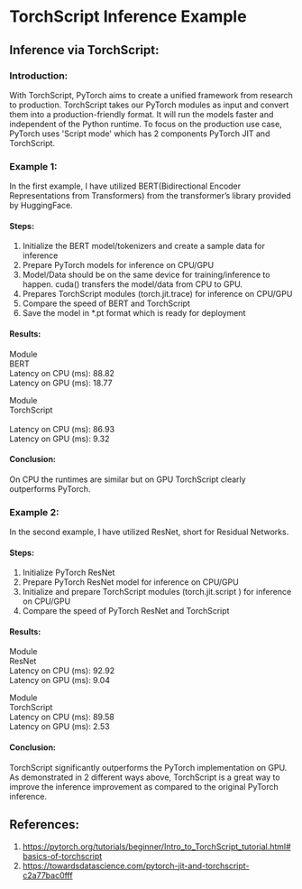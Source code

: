 # TorchScript Inference Example <br>

## Inference via TorchScript: 

### Introduction: <br>
With TorchScript, PyTorch aims to create a unified framework from research to production. TorchScript takes our PyTorch modules as input and convert them into a production-friendly format. It will run the models faster and independent of the Python runtime. To focus on the production use case, PyTorch uses 'Script mode' which has 2 components PyTorch JIT and TorchScript. <br>

### Example 1: <br>
In the first example, I have utilized BERT(Bidirectional Encoder Representations from Transformers) from the transformer’s library provided by HuggingFace. <br>

#### Steps: <br>
1) Initialize the BERT model/tokenizers and create a sample data for inference <br>
2) Prepare PyTorch models for inference on CPU/GPU <br>
3) Model/Data should be on the same device for training/inference to happen. cuda() transfers the model/data from CPU to GPU. <br>
4) Prepares TorchScript modules (torch.jit.trace) for inference on CPU/GPU <br>
5) Compare the speed of BERT and TorchScript <br>
6) Save the model in *.pt format which is ready for deployment <br>

#### Results:<br>
Module <br>
BERT <br> 
Latency on CPU (ms): 88.82  <br> 
Latency on GPU (ms): 18.77  <br>  

Module <br>
TorchScript <br>    
Latency on CPU (ms): 86.93 <br>
Latency on GPU (ms): 9.32 <br>

#### Conclusion: <br>
On CPU the runtimes are similar but on GPU TorchScript clearly outperforms PyTorch.<br>


### Example 2: <br>
In the second example, I have utilized ResNet, short for Residual Networks. 

#### Steps: <br>
1) Initialize PyTorch ResNet <br>
2) Prepare PyTorch ResNet model for inference on CPU/GPU <br>
3) Initialize and prepare TorchScript modules (torch.jit.script ) for inference on CPU/GPU <br>
4) Compare the speed of PyTorch ResNet and TorchScript <br>

#### Results: <br>
Module <br>
ResNet <br>
Latency on CPU (ms): 92.92 <br>
Latency on GPU (ms): 9.04

Module <br>
TorchScript <br>
Latency on CPU (ms): 89.58 <br>
Latency on GPU (ms): 2.53  <br>

#### Conclusion: <br>
TorchScript significantly outperforms the PyTorch implementation on GPU. As demonstrated in 2 different ways above, TorchScript is a great way to improve the inference improvement as compared to the original PyTorch inference. <br>

## References: <br>
1) https://pytorch.org/tutorials/beginner/Intro_to_TorchScript_tutorial.html#basics-of-torchscript <br>
2) https://towardsdatascience.com/pytorch-jit-and-torchscript-c2a77bac0fff <br>
